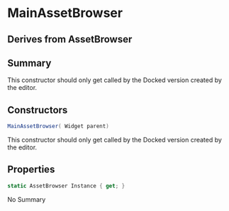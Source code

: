 # MainAssetBrowser

## Derives from AssetBrowser

## Summary

This constructor should only get called by the Docked version created by the editor.
## Constructors

```c#
MainAssetBrowser( Widget parent) 
```
This constructor should only get called by the Docked version created by the editor.
## Properties

```c#
static AssetBrowser Instance { get; } 
```
No Summary
